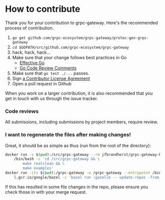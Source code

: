 # How to contribute

Thank you for your contribution to grpc-gateway.
Here's the recommended process of contribution.

1. `go get github.com/grpc-ecosystem/grpc-gateway/protoc-gen-grpc-gateway`
2. `cd $GOPATH/src/github.com/grpc-ecosystem/grpc-gateway`
3. hack, hack, hack...
4. Make sure that your change follows best practices in Go
   * [Effective Go](https://golang.org/doc/effective_go.html)
   * [Go Code Review Comments](https://golang.org/wiki/CodeReviewComments)
5. Make sure that `go test ./...` passes.
6. Sign [a Contributor License Agreement](https://cla.developers.google.com/clas)
7. Open a pull request in Github

When you work on a larger contribution, it is also recommended that you get in touch
with us through the issue tracker.

### Code reviews
All submissions, including submissions by project members, require review.

### I want to regenerate the files after making changes!

Great, it should be as simple as thus (run from the root of the directory):

```bash
docker run -v $(pwd):/src/grpc-gateway --rm jfbrandhorst/grpc-gateway-build-env:1.13 \
    /bin/bash -c 'cd /src/grpc-gateway && \
        make realclean && \
        make examples'
docker run -itv $(pwd):/grpc-gateway -w /grpc-gateway --entrypoint /bin/bash --rm \
    l.gcr.io/google/bazel -c 'bazel run :gazelle -- update-repos -from_file=go.mod -to_macro=repositories.bzl%go_repositories; bazel run :buildifier'
```

If this has resulted in some file changes in the repo, please ensure you check those in with your merge request.
